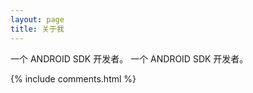 ```yaml
---
layout: page
title: 关于我 
---
```


一个 ANDROID SDK 开发者。
一个 ANDROID SDK 开发者。

{% include comments.html %}



